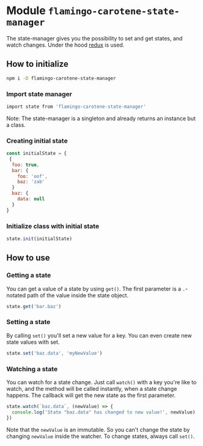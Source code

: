 # Module `flamingo-carotene-state-manager`

The state-manager gives you the possibility to set and get states, and watch changes. Under the hood
[redux](https://github.com/reduxjs/redux) is used.

## How to initialize

```bash
npm i -D flamingo-carotene-state-manager
```

### Import state manager

```bash
import state from 'flamingo-carotene-state-manager'
```

Note: The state-manager is a singleton and already returns an instance but a class.

### Creating initial state

```js
const initialState = {
 {
  foo: true,
  bar: {
    foo: 'oof',
    baz: 'zab'
  }
  baz: {
    data: null
  }
}
```

### Initialize class with initial state

```js
state.init(initialState)
```

## How to use

### Getting a state

You can get a value of a state by using `get()`.
The first parameter is a `.`-notated path of the value inside the state object.
```js
state.get('bar.baz')
```

### Setting a state

By calling `set()` you'll set a new value for a key. You can even create new state values with set.

```js
state.set('baz.data', 'myNewValue')
```

### Watching a state

You can watch for a state change.
Just call `watch()` with a key you're like to watch, and the method will be called instantly, when a state change happens. 
The callback will get the new state as the first parameter.

```js
state.watch(`baz.data`, (newValue) => {
  console.log('State "baz.data" has changed to new value!', newValue) 
})
```

Note that the `newValue` is an immutable. So you can't change the state by changing `newValue` inside the watcher.
To change states, always call `set()`. 
